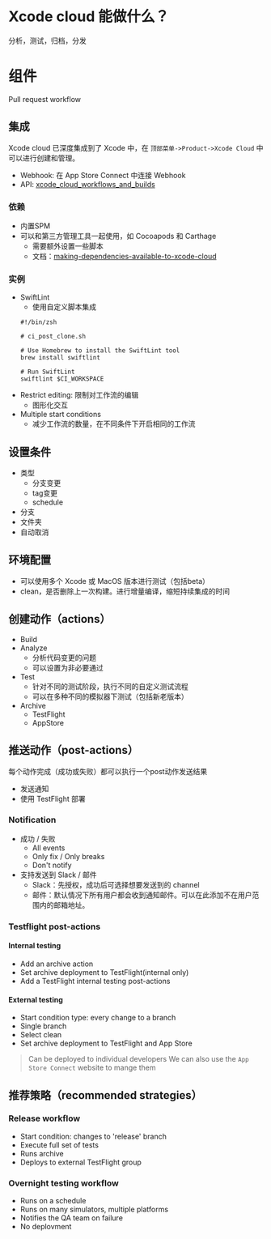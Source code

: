 # Xcode cloud 能做什么？

分析，测试，归档，分发

# 组件

Pull request workflow

## 集成

Xcode cloud 已深度集成到了 Xcode 中，在 `顶部菜单->Product->Xcode Cloud` 中可以进行创建和管理。

* Webhook: 在 App Store Connect 中连接 Webhook
* API: [xcode_cloud_workflows_and_builds](https://developer.apple.com/documentation/appstoreconnectapi/xcode_cloud_workflows_and_builds)

### 依赖

* 内置SPM
* 可以和第三方管理工具一起使用，如 Cocoapods 和 Carthage
  * 需要额外设置一些脚本
  * 文档：[making-dependencies-available-to-xcode-cloud](https://developer.apple.com/documentation/xcode/making-dependencies-available-to-xcode-cloud)

### 实例

* SwiftLint
  * 使用自定义脚本集成
  ```shell
  #!/bin/zsh
  
  # ci_post_clone.sh
  
  # Use Homebrew to install the SwiftLint tool
  brew install swiftlint
  
  # Run SwiftLint
  swiftlint $CI_WORKSPACE
  ```
* Restrict editing: 限制对工作流的编辑
  * 图形化交互
* Multiple start conditions
  * 减少工作流的数量，在不同条件下开启相同的工作流

## 设置条件

* 类型
  * 分支变更
  * tag变更
  * schedule
* 分支
* 文件夹
* 自动取消

## 环境配置

* 可以使用多个 Xcode 或 MacOS 版本进行测试（包括beta）
* clean，是否删除上一次构建。进行增量编译，缩短持续集成的时间

## 创建动作（actions）
* Build
* Analyze
  * 分析代码变更的问题
  * 可以设置为非必要通过
* Test
  * 针对不同的测试阶段，执行不同的自定义测试流程
  * 可以在多种不同的模拟器下测试（包括新老版本）
* Archive
  * TestFlight
  * AppStore

## 推送动作（post-actions）

每个动作完成（成功或失败）都可以执行一个post动作发送结果
* 发送通知
* 使用 TestFlight 部署

### Notification

* 成功 / 失败
  * All events
  * Only fix / Only breaks
  * Don't notify
* 支持发送到 Slack / 邮件
  * Slack：先授权，成功后可选择想要发送到的 channel
  * 邮件：默认情况下所有用户都会收到通知邮件。可以在此添加不在用户范围内的邮箱地址。

### Testflight post-actions

#### Internal testing

* Add an archive action
* Set archive deployment to TestFlight(internal only)
* Add a TestFlight internal testing post-actions

#### External testing

* Start condition type: every change to a branch
* Single branch
* Select clean
* Set archive deployment to TestFlight and App Store

> Can be deployed to individual developers
> We can also use the `App Store Connect` website to mange them

## 推荐策略（recommended strategies）

### Release workflow

* Start condition: changes to 'release' branch
* Execute full set of tests
* Runs archive
* Deploys to external TestFlight group

### Overnight testing workflow
* Runs on a schedule
* Runs on many simulators, multiple platforms
* Notifies the QA team on failure
* No deplovment
